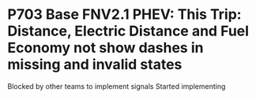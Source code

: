 # P703 Base FNV2.1 PHEV: This Trip: Distance, Electric Distance and Fuel Economy not show dashes in missing and invalid states

Blocked by other teams to implement signals
Started implementing

